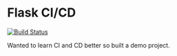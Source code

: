 # Flask CI/CD
[![Build Status](https://travis-ci.org/Amertz08/flask-ci.svg?branch=master)](https://travis-ci.org/Amertz08/flask-ci)

Wanted to learn CI and CD better so built a demo project.
